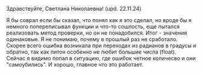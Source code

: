 Здравствуйте, Светлана Николаевна! (upd. 22.11.24)

Я бы соврал если бы сказал, что понял как я это сделал, но вроде бы я немного попереписывал функции и что-то сошлость, еще пытался реализовать метод проверки, но он не понадобился.
Итог - значения одинаковые. Я не понимаю, почему в прошлый раз не сработало. Скорее всего ошибка возникала при переходах из радианов в градусы и обратно, так как питон особенно не любит большие числа (float). 
Сейчас я видимо попал в ситуацию, где ошибок четное количесво и они "самоубились". И хорошо, главное что это работает. 
